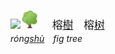 
<img height=30 src=https://lessesity.com/language/img/fruits/fig.svg><img height=30 src=https://raw.githubusercontent.com/googlefonts/noto-emoji/main/svg/emoji_u1f333.svg>
<big>　榕[樹]()　榕[树]()　</big>   
*róng[shù]()*　*fig tree*


